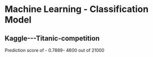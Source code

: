 # Machine Learning - Classification Model
## Kaggle---Titanic-competition
Prediction score of - 0.7889- 4600 out of 21000

